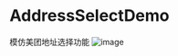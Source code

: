# AddressSelectDemo
模仿美团地址选择功能
![image](https://github.com/paulyung541/AddressSelectDemo/project_sample1.gif) 